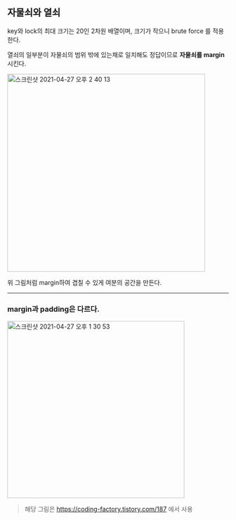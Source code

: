 <h2>자물쇠와 열쇠</h2>

key와 lock의 최대 크기는 20인 2차원 배열이며, 크기가 작으니 brute force 를 적용한다.<br>

열쇠의 일부분이 자물쇠의 범위 밖에 있는채로 일치해도 정답이므로 **자물쇠를 margin**시킨다.<br>

<img width="450" alt="스크린샷 2021-04-27 오후 2 40 13" src="https://user-images.githubusercontent.com/54436228/116190976-7ff1fc00-a766-11eb-813f-3e2a6cc19d94.png">

위 그림처럼 margin하여 겹칠 수 있게 여분의 공간을 만든다.<br>


*** 

<h3>margin과 padding은 다르다.</h3>
<img width="403" alt="스크린샷 2021-04-27 오후 1 30 53" src="https://user-images.githubusercontent.com/54436228/116190490-b5e2b080-a765-11eb-93bd-3c7275a29ae8.png">

> 해당 그림은 https://coding-factory.tistory.com/187 에서 사용
